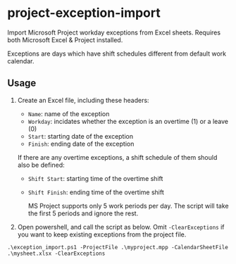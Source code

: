 # project-exception-import
Import Microsoft Project workday exceptions from Excel sheets. Requires both Microsoft Excel & Project installed.

Exceptions are days which have shift schedules different from default work calendar. 

## Usage
1. Create an Excel file, including these headers:
    - `Name`: name of the exception
    - `Workday`: incidates whether the exception is an overtime (1) or a leave (0)
    - `Start`: starting date of the exception
    - `Finish`: ending date of the exception
    
    If there are any overtime exceptions, a shift schedule of them should also be defined:
    - `Shift Start`: starting time of the overtime shift
    - `Shift Finish`: ending time of the overtime shift
    
        MS Project supports only 5 work periods per day. The script will take the first 5 periods and ignore the rest.
    
2. Open powershell, and call the script as below. Omit `-ClearExceptions` if you want to keep existing exceptions from the project file.

``.\exception_import.ps1 -ProjectFile .\myproject.mpp -CalendarSheetFile .\mysheet.xlsx -ClearExceptions``

